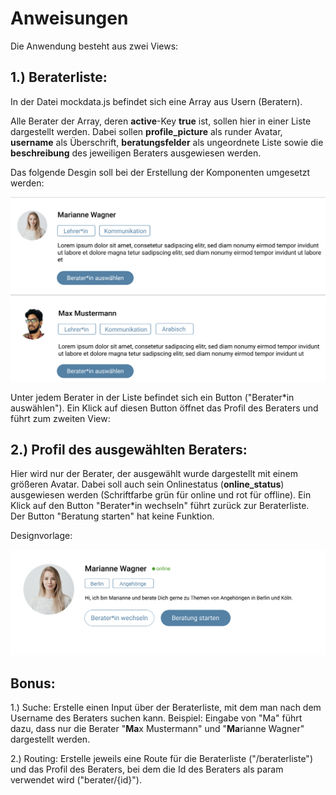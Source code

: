 # Anweisungen

Die Anwendung besteht aus zwei Views:

## 1.) Beraterliste:

In der Datei mockdata.js befindet sich eine Array aus Usern (Beratern).

Alle Berater der Array, deren **active**-Key **true** ist, sollen hier in einer Liste dargestellt werden. Dabei sollen **profile_picture** als runder Avatar, **username** als Überschrift, **beratungsfelder** als ungeordnete Liste sowie die **beschreibung** des jeweiligen Beraters ausgewiesen werden.

Das folgende Desgin soll bei der Erstellung der Komponenten umgesetzt werden:

![userlist](./userlist.png)

Unter jedem Berater in der Liste befindet sich ein Button ("Berater\*in auswählen"). Ein Klick auf diesen Button öffnet das Profil des Beraters und führt zum zweiten View:

## 2.) Profil des ausgewählten Beraters:

Hier wird nur der Berater, der ausgewählt wurde dargestellt mit einem größeren Avatar. Dabei soll auch sein Onlinestatus (**online_status**) ausgewiesen werden (Schriftfarbe grün für online und rot für offline). Ein Klick auf den Button "Berater\*in wechseln" führt zurück zur Beraterliste. Der Button "Beratung starten" hat keine Funktion.

Designvorlage:

![profile](./profile.png)

## Bonus:

1.) Suche:
Erstelle einen Input über der Beraterliste, mit dem man nach dem Username des Beraters suchen kann. Beispiel: Eingabe von "Ma" führt dazu, dass nur die Berater "**Ma**x Mustermann" und "**Ma**rianne Wagner" dargestellt werden.

2.) Routing:
Erstelle jeweils eine Route für die Beraterliste ("/beraterliste") und das Profil des Beraters, bei dem die Id des Beraters als param verwendet wird ("berater/{id}").
